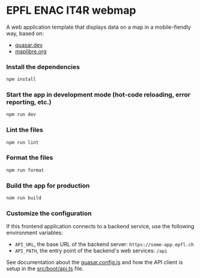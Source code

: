 # EPFL ENAC IT4R webmap

A web application template that displays data on a map in a mobile-fiendly way, based on:

* [quasar.dev](https://quasar.dev/)
* [maplibre.org](https://maplibre.org/)

### Install the dependencies

```bash
npm install
```

### Start the app in development mode (hot-code reloading, error reporting, etc.)

```bash
npm run dev
```

### Lint the files

```bash
npm run lint
```

### Format the files

```bash
npm run format
```

### Build the app for production

```bash
nom run build
```

### Customize the configuration

If this frontend application connects to a backend service, use the following environment variables:

* `API_URL`, the base URL of the backend server: `https://some-app.epfl.ch` 
* `API_PATH`, the entry point of the backend's web services: `/api`

See documentation about the [quasar.config.js](https://v2.quasar.dev/quasar-cli-vite/quasar-config-js) and how the API client is setup in the [src/boot/api.ts](https://github.com/EPFL-ENAC/it4r-webmap/blob/main/src/boot/api.ts) file.
